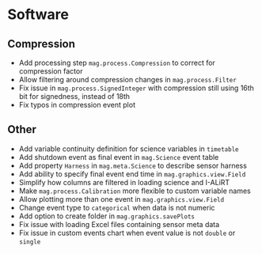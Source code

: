 # Software

## Compression

- Add processing step `mag.process.Compression` to correct for compression factor
- Allow filtering around compression changes in `mag.process.Filter`
- Fix issue in `mag.process.SignedInteger` with compression still using 16th bit for signedness, instead of 18th
- Fix typos in compression event plot

## Other

- Add variable continuity definition for science variables in `timetable`
- Add shutdown event as final event in `mag.Science` event table
- Add property `Harness` in `mag.meta.Science` to describe sensor harness
- Add ability to specify final event end time in `mag.graphics.view.Field`
- Simplify how columns are filtered in loading science and I-ALiRT
- Make `mag.process.Calibration` more flexible to custom variable names
- Allow plotting more than one event in `mag.graphics.view.Field`
- Change event type to `categorical` when data is not numeric
- Add option to create folder in `mag.graphics.savePlots`
- Fix issue with loading Excel files containing sensor meta data
- Fix issue in custom events chart when event value is not `double` or `single`
